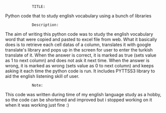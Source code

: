 


				TITLE:
Python code that to study english vocabulary using a bunch of libraries 

				Description:

The aim of writing this python code was to study the english vocabulary word that were copied and pasted to excel file from web.
What it basically does is to retrieve each cell datas of a column, translates it with google translate's library and pops up in the screen for user to enter the turkish translate of it.
When the answer is correct, it is marked as true (sets value as 1 to next column) and does not ask it next time.
When the answer is wrong, it is marked as wrong (sets value as 0 to next column) and keeps asking it each time the python code is run. It includes PYTTSS3 library to aid the english listening skill of user.

				Note:
This code was written during time of my english language study as a hobby, so the code can be shortened and improved but i stopped working on it when it was working just fine :)
 

